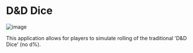 # D&D Dice

![image](https://github.com/user-attachments/assets/0a011423-345d-441d-af1e-3847c41cc8be)

This application allows for players to simulate rolling of the traditional 'D&D Dice' (no d%).
